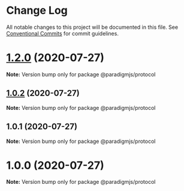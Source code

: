 # Change Log

All notable changes to this project will be documented in this file.
See [Conventional Commits](https://conventionalcommits.org) for commit guidelines.

# [1.2.0](https://github.com/lunaris-studios/paradigm/compare/@paradigmjs/protocol@1.0.2...@paradigmjs/protocol@1.2.0) (2020-07-27)

**Note:** Version bump only for package @paradigmjs/protocol





## [1.0.2](https://github.com/lunaris-studios/paradigm/compare/@paradigmjs/protocol@1.0.1...@paradigmjs/protocol@1.0.2) (2020-07-27)

**Note:** Version bump only for package @paradigmjs/protocol





## 1.0.1 (2020-07-27)

**Note:** Version bump only for package @paradigmjs/protocol





# 1.0.0 (2020-07-27)

**Note:** Version bump only for package @paradigmjs/protocol
